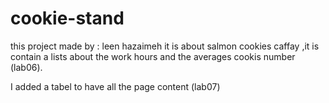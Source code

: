 # cookie-stand
this project made by : leen hazaimeh 
it is about salmon cookies caffay ,it is contain a lists about the work hours and the averages cookis number (lab06).

I added a tabel to have all the page content (lab07)